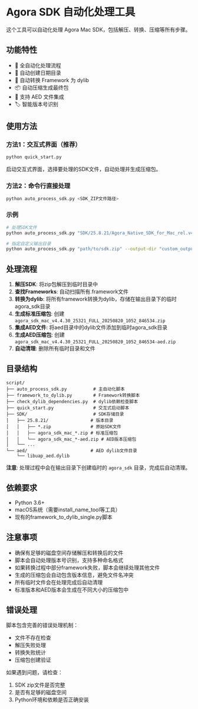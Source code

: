 # Agora SDK 自动化处理工具

这个工具可以自动化处理 Agora Mac SDK，包括解压、转换、压缩等所有步骤。

## 功能特性

- 🚀 全自动化处理流程
- 📅 自动创建日期目录
- 🔄 自动转换 Framework 为 dylib
- 📦 自动压缩生成最终包
- 🎯 支持 AED 文件集成
- 🏷️ 智能版本号识别

## 使用方法

### 方法1：交互式界面（推荐）

```bash
python quick_start.py
```

启动交互式界面，选择要处理的SDK文件，自动处理并生成压缩包。

### 方法2：命令行直接处理

```bash
python auto_process_sdk.py <SDK_ZIP文件路径>
```

### 示例

```bash
# 处理SDK文件
python auto_process_sdk.py "SDK/25.8.21/Agora_Native_SDK_for_Mac_rel.v4.4.30_25321_FULL_20250820_1052_846534.zip"

# 指定自定义输出目录
python auto_process_sdk.py "path/to/sdk.zip" --output-dir "custom_output"
```

## 处理流程

1. **解压SDK**: 将zip包解压到临时目录中
2. **查找Frameworks**: 自动扫描所有.framework文件
3. **转换为dylib**: 将所有framework转换为dylib，存储在输出目录下的临时agora_sdk目录
4. **生成标准压缩包**: 创建`agora_sdk_mac_v4.4.30_25321_FULL_20250820_1052_846534.zip`
5. **集成AED文件**: 将aed目录中的dylib文件添加到临时agora_sdk目录
6. **生成AED压缩包**: 创建`agora_sdk_mac_v4.4.30_25321_FULL_20250820_1052_846534-aed.zip`
7. **自动清理**: 删除所有临时目录和文件

## 目录结构

```
script/
├── auto_process_sdk.py          # 主自动化脚本
├── framework_to_dylib.py        # Framework转换脚本
├── check_dylib_dependencies.py  # dylib依赖检查脚本
├── quick_start.py               # 交互式启动脚本
├── SDK/                         # SDK存储目录
│   ├── 25.8.21/                # 版本目录
│   │   ├── *.zip               # 原始SDK文件
│   │   ├── agora_sdk_mac_*.zip # 标准压缩包
│   │   └── agora_sdk_mac_*-aed.zip # AED版本压缩包
│   └── ...
└── aed/                        # AED dylib文件目录
    └── libuap_aed.dylib
```

**注意**: 处理过程中会在输出目录下创建临时的 `agora_sdk` 目录，完成后自动清理。

## 依赖要求

- Python 3.6+
- macOS系统（需要install_name_tool等工具）
- 现有的framework_to_dylib_single.py脚本

## 注意事项

- 确保有足够的磁盘空间存储解压和转换后的文件
- 脚本会自动处理版本号识别，支持多种命名格式
- 如果转换过程中部分framework失败，脚本会继续处理其他文件
- 生成的压缩包会自动包含版本信息，避免文件名冲突
- 所有临时文件会在处理完成后自动清理
- 标准版本和AED版本会生成在不同大小的压缩包中

## 错误处理

脚本包含完善的错误处理机制：
- 文件不存在检查
- 解压失败处理
- 转换失败统计
- 压缩包创建验证

如果遇到问题，请检查：
1. SDK zip文件是否完整
2. 是否有足够的磁盘空间
3. Python环境和依赖是否正确安装
